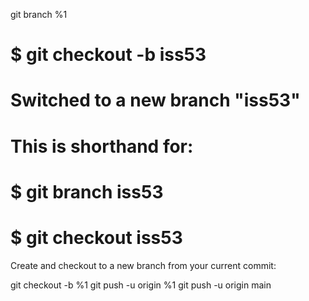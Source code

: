 git branch %1

# $ git checkout -b iss53
# Switched to a new branch "iss53"
# This is shorthand for:

# $ git branch iss53
# $ git checkout iss53


Create and checkout to a new branch from your current commit: 

git checkout -b %1
git push -u origin %1
git push -u origin main

